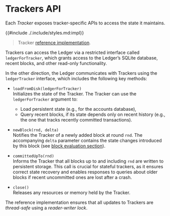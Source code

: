 # Trackers API

Each _Tracker_ exposes tracker-specific APIs to access the state it maintains.

{{#include ./.include/styles.md:impl}}
> Tracker [reference implementation](https://github.com/algorand/go-algorand/blob/df0613a04432494d0f437433dd1efd02481db838/ledger/tracker.go#L156-L169).

Trackers can access the Ledger via a restricted interface called `ledgerForTracker`,
which grants access to the Ledger’s SQLite database, recent blocks, and other read-only
functionality.

In the other direction, the Ledger communicates with Trackers using the `ledgerTracker`
interface, which includes the following key methods:

- `loadFromDisk(ledgerForTracker)`\
Initializes the state of the Tracker. The Tracker can use the `ledgerForTracker`
argument to:
  - Load persistent state (e.g., for the accounts database),
  - Query recent blocks, if its state depends only on recent history (e.g., the one
  that tracks recently committed transactions).

- `newBlock(rnd, delta)`\
Notifies the Tracker of a newly added block at round `rnd`. The accompanying `delta`
parameter contains the state changes introduced by this block (see [block evaluation section](./ledger-nn-block-commitment-and-evaluation.md)).

- `committedUpTo(rnd)`\
Informs the Tracker that all blocks up to and including `rnd` are written to persistent 
storage. This call is crucial for stateful trackers, as it ensures correct state
recovery and enables responses to queries about older blocks if recent uncommitted
ones are lost after a crash.

- `close()`\
Releases any resources or memory held by the Tracker.

The reference implementation ensures that all updates to Trackers are _thread-safe_
using a _reader-writer lock_.